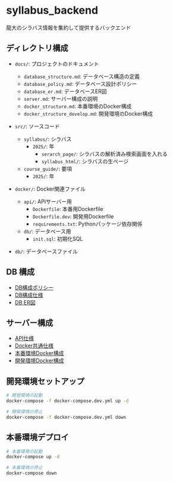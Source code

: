 # syllabus_backend
龍大のシラバス情報を集約して提供するバックエンド

## ディレクトリ構成

- `docs/`: プロジェクトのドキュメント
  - `database_structure.md`: データベース構造の定義
  - `database_policy.md`: データベース設計ポリシー
  - `database_er.md`: データベースER図
  - `server.md`: サーバー構成の説明
  - `docker_structure.md`: 本番環境のDocker構成
  - `docker_structure_develop.md`: 開発環境のDocker構成

- `src/`: ソースコード
  - `syllabus/`: シラバス
    - `2025/`: 年
        - `serarch_page/`: シラバスの解析済み検索画面を入れる
        - `syllabus_html/`: シラバスの生ページ
  - `course_guide/`: 要項
    - `2025/`: 年

- `docker/`: Docker関連ファイル
  - `api/`: APIサーバー用
    - `Dockerfile`: 本番用Dockerfile
    - `Dockerfile.dev`: 開発用Dockerfile
    - `requirements.txt`: Pythonパッケージ依存関係
  - `db/`: データベース用
    - `init.sql`: 初期化SQL

- `db/`: データベースファイル

## DB 構成
- [DB構成ポリシー](docs/database_policy.md)
- [DB構成仕様](docs/database_structure.md)
- [DB ER図](docs/database_er.md)

## サーバー構成
- [API仕様](docs/server.md)
- [Docker共通仕様](docs/docker.md)
- [本番環境Docker構成](docs/docker_structure.md)
- [開発環境Docker構成](docs/docker_structure_develop.md)

## 開発環境セットアップ
```bash
# 開発環境の起動
docker-compose -f docker-compose.dev.yml up -d

# 開発環境の停止
docker-compose -f docker-compose.dev.yml down
```

## 本番環境デプロイ
```bash
# 本番環境の起動
docker-compose up -d

# 本番環境の停止
docker-compose down
```